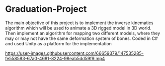 # Graduation-Project
The main objective of this project is to implement the inverse kinematics algorithm which will be used to animate a 3D rigged model in 3D world. Then implement an algorithm for mapping two different models, where they may or may not have the same deformation system of bones. Coded in C# and used Unity as a platform for the implementation


https://user-images.githubusercontent.com/66659379/147535285-fe558583-67a0-4681-8224-98eab5dd59f9.mp4

